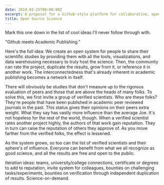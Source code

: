 ```yaml
---
date: 2014-03-25T00:00:00Z
excerpt: A proposal for a Github-style platform for collaborative, open science.
title: Open Source Science
---
```


Mark this one down in the list of cool ideas I'll never follow through
with.

"Github meets Academic Publishing."

Here's the full idea: We create an open system for people to share their
scientific studies by providing them with all the tools, visualizations,
and data warehousing necessary to truly host the science. Then, the
community can rate the project, duplicate the results, grow from it, or
reference it in another work. The interconnectedness that's already
inherent in academic publishing becomes a network in itself.

There will obviously be studies that don't measure up to the rigorous
evaluation of peers and those that are above the heads of many folks. To
solve this, we first invite a group of verified scientists. Who are
these folks? They're people that have been published in academic peer
reviewed journals in the past. This status gives their opinions on their
peers extra weight. What they say has vastly more influence than the
average Joe. It's not hopeless for the rest of the world, though. When a
verified scientist rates another project highly, the authors of that
work gain reputation. They in turn can raise the reputation of others
they approve of. As you move farther from the verified folks, the effect
is lessened.

As the system grows, so too can the list of verified scientists and
their sphere's of influence. Everyone can benefit from what we all
recognize as good science, and all the results are free and open to the
public.

Iteration ideas: teams, university/college connections, certificate or
degrees to add to reputation, invite system for colleagues, bounties on
challenging tasks/experiments, bounties on verification through
independent duplication of results. Science-on-demand.
